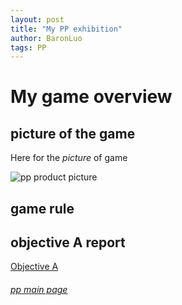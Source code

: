```yaml
---
layout: post
title: "My PP exhibition"
author: BaronLuo
tags: PP
---
```

# My game overview

## picture of the game

Here for the *picture* of game

![pp product picture]()

## game rule

## objective A report
[Objective A](https://www.luobangyan.cn/pages/Objective-A.html)




###### [pp main page](https:personalproject.me)